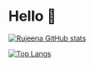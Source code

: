 # Hello 👋

[![Rujeena GitHub stats](https://github-readme-stats.vercel.app/api?username=rujeenaal-zyoud&theme=dark&show_icons=true)](https://github.com/rujeenaal-zyoud)




[![Top Langs](https://github-readme-stats.vercel.app/api/top-langs/?username=rujeenaal-zyoud&theme=synthwave&show_icons=true)](https://github.com/rujeenaal-zyoud)

